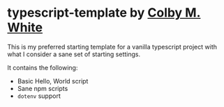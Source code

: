 # typescript-template by [Colby M. White]

This is my preferred starting template for a vanilla typescript project
with what I consider a sane set of starting settings.

It contains the following:
- Basic Hello, World script
- Sane npm scripts
- `dotenv` support

[Colby M. White]: https://github.com/colbywhite/
